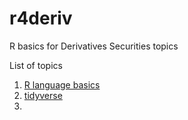 # r4deriv
R basics for Derivatives Securities topics


List of topics
1. [R language basics]()
2. [tidyverse]()
3. 
